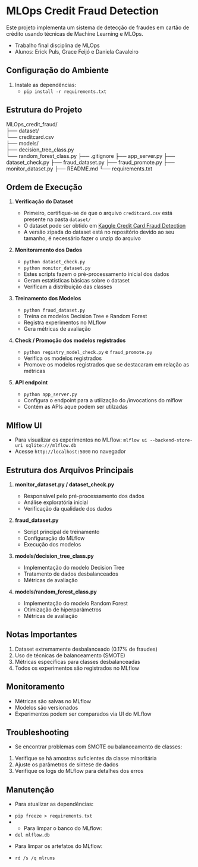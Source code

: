 # MLOps Credit Fraud Detection

Este projeto implementa um sistema de detecção de fraudes em cartão de crédito usando técnicas de Machine Learning e MLOps.
- Trabalho final disciplina de MLOps
- Alunos: Erick Puls, Grace Feijó e Daniela Cavaleiro

## Configuração do Ambiente
1. Instale as dependências:
   * `pip install -r requirements.txt`

## Estrutura do Projeto

MLOps_credit_fraud/        
├── dataset/                
└── creditcard.csv         
├── models/                
├── decision_tree_class.py  
└── random_forest_class.py
├── .gitignore
├── app_server.py
├── dataset_check.py 
├── fraud_dataset.py
├── fraud_promote.py 
├── monitor_dataset.py 
├── README.md 
└── requirements.txt

## Ordem de Execução

1. **Verificação do Dataset**
   - Primeiro, certifique-se de que o arquivo `creditcard.csv` está presente na pasta `dataset/`
   - O dataset pode ser obtido em [Kaggle Credit Card Fraud Detection](https://www.kaggle.com/mlg-ulb/creditcardfraud)
   - A versão zipada do dataset está no repositório devido ao seu tamanho, é necessário fazer o unzip do arquivo

2. **Monitoramento dos Dados**
   * `python dataset_check.py`
   * `python monitor_dataset.py`
   - Estes scripts fazem o pré-processamento inicial dos dados
   - Geram estatísticas básicas sobre o dataset
   - Verificam a distribuição das classes

3. **Treinamento dos Modelos**
   * `python fraud_dataset.py`
   - Treina os modelos Decision Tree e Random Forest
   - Registra experimentos no MLflow
   - Gera métricas de avaliação

4. **Check / Promoção dos modelos registrados**
   * `python registry_model_check.py` e `fraud_promote.py`
   - Verifica os modelos registrados
   - Promove os modelos registrados que se destacaram em relação as métricas

5. **API endpoint**
   * `python app_server.py`
   - Configura o endpoint para a utilização do /invocations do mlflow
   - Contém as APIs aque podem ser utilzadas

## Mlflow UI

   - Para visualizar os experimentos no MLflow: `mlflow ui --backend-store-uri sqlite:///mlflow.db`
   - Acesse `http://localhost:5000` no navegador

## Estrutura dos Arquivos Principais

1. **monitor_dataset.py / dataset_check.py**
   - Responsável pelo pré-processamento dos dados
   - Análise exploratória inicial
   - Verificação da qualidade dos dados

2. **fraud_dataset.py**
   - Script principal de treinamento
   - Configuração do MLflow
   - Execução dos modelos

3. **models/decision_tree_class.py**
   - Implementação do modelo Decision Tree
   - Tratamento de dados desbalanceados
   - Métricas de avaliação

4. **models/random_forest_class.py**
   - Implementação do modelo Random Forest
   - Otimização de hiperparâmetros
   - Métricas de avaliação

## Notas Importantes

   1. Dataset extremamente desbalanceado (0.17% de fraudes)
   2. Uso de técnicas de balanceamento (SMOTE)
   3. Métricas específicas para classes desbalanceadas
   4. Todos os experimentos são registrados no MLflow

## Monitoramento

   - Métricas são salvas no MLflow
   - Modelos são versionados
   - Experimentos podem ser comparados via UI do MLflow

## Troubleshooting

   - Se encontrar problemas com SMOTE ou balanceamento de classes:
   1. Verifique se há amostras suficientes da classe minoritária
   2. Ajuste os parâmetros de síntese de dados
   3. Verifique os logs do MLflow para detalhes dos erros

## Manutenção

   - Para atualizar as dependências:
   * `pip freeze > requirements.txt`
   * - Para limpar o banco do MLflow:
   * `del mlflow.db`
   - Para limpar os artefatos do MLflow:
   * `rd /s /q mlruns`